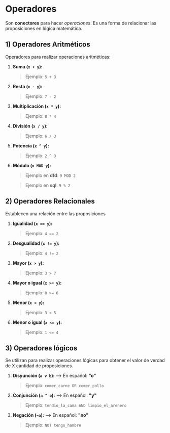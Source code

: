 # Operadores
Son **conectores** para hacer _operaciones_. Es una forma de relacionar las proposiciones en lógica matemática.

## 1) Operadores Aritméticos
Operadores para realizar operaciones aritméticas:
1. **Suma (`x + y`):**
    > Ejemplo: `5 + 3`
1. **Resta (`x - y`):**
    > Ejemplo: `7 - 2`
1. **Multiplicación (`x * y`):**
    > Ejemplo: `8 * 4`
1. **División (`x / y`):**
    > Ejemplo: `6 / 3`
1. **Potencia (`x ^ y`):**
    > Ejemplo: `2 ^ 3`
1. **Módulo (`x MOD y`):**
    > Ejemplo en **dfd**: `9 MOD 2`

    > Ejemplo en **sql**: `9 % 2`


## 2) Operadores Relacionales
Establecen una relación entre las proposiciones

1. **Igualidad (`x == y`):**
    > Ejemplo: `4 == 2`
1. **Desgualidad (`x != y`):**
    > Ejemplo: `4 != 2`
1. **Mayor (`x > y`):**
    > Ejemplo: `3 > 7`
1. **Mayor o igual (`x >= y`):**
    > Ejemplo: `8 >= 6`
1. **Menor (`x < y`):**
    > Ejemplo: `3 < 5`
1. **Menor o igual (`x <= y`):**
    > Ejemplo: `1 <= 4`


## 3) Operadores lógicos
Se utilizan para realizar operaciones lógicas para obtener el valor de verdad de X cantidad de proposiciones.

1. **Disyunción (`a v b`):** --> En español: **"o"**
    > Ejemplo: `comer_carne OR comer_pollo`
1. **Conjunción (`a ^ b`):** --> En español: **"y"**
    > Ejemplo: `tendio_la_cama AND limpio_el_arenero`
1. **Negación (`¬a`):** --> En español: **"no"**
    > Ejemplo: `NOT tengo_hambre`
